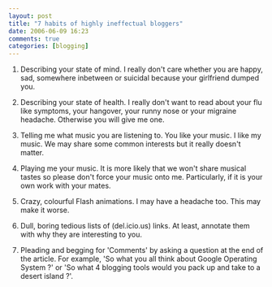 ```yaml
---
layout: post
title: "7 habits of highly ineffectual bloggers"
date: 2006-06-09 16:23
comments: true
categories: [blogging]
---
```

1. Describing your state of mind. I really don't care whether you are happy, sad, somewhere inbetween or suicidal because your girlfriend dumped you.

2. Describing your state of health. I really don't want to read about your flu like symptoms, your hangover, your runny nose or your migraine headache. Otherwise you will give me one.

3. Telling me what music you are listening to. You like your music. I like my music. We may share some common interests but it really doesn't matter.

4. Playing me your music. It is more likely that we won't share musical tastes so please don't force your music onto me. Particularly, if it is your own work with your mates.

5. Crazy, colourful Flash animations. I may have a headache too. This may make it worse.

6. Dull, boring tedious lists of (del.icio.us) links. At least, annotate them with why they are interesting to you.

7. Pleading and begging for 'Comments' by asking a question at the end of the article. For example, 'So what you all think about Google Operating System ?' or 'So what 4 blogging tools would you pack up and take to a desert island ?'.

